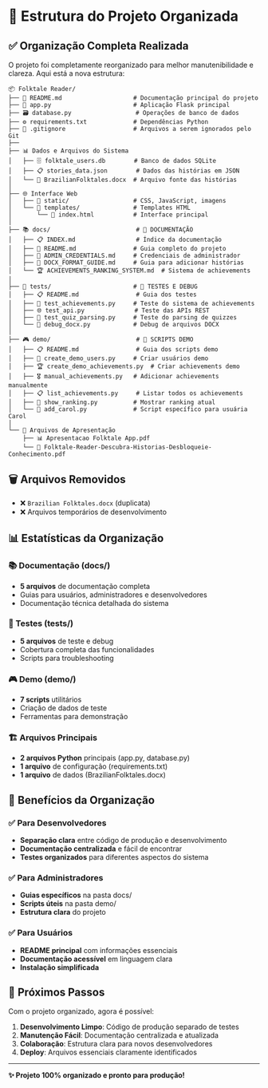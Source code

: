 # 📁 Estrutura do Projeto Organizada

## ✅ Organização Completa Realizada

O projeto foi completamente reorganizado para melhor manutenibilidade e clareza. Aqui está a nova estrutura:

```
📦 Folktale Reader/
├── 📄 README.md                    # Documentação principal do projeto
├── 🐍 app.py                       # Aplicação Flask principal
├── 🗃️ database.py                  # Operações de banco de dados
├── ⚙️ requirements.txt             # Dependências Python
├── 🚫 .gitignore                   # Arquivos a serem ignorados pelo Git
├── 
├── 📊 Dados e Arquivos do Sistema
│   ├── 🗄️ folktale_users.db        # Banco de dados SQLite
│   ├── 📋 stories_data.json        # Dados das histórias em JSON
│   └── 📘 BrazilianFolktales.docx  # Arquivo fonte das histórias
│
├── 🌐 Interface Web
│   ├── 📁 static/                  # CSS, JavaScript, imagens
│   └── 📁 templates/               # Templates HTML
│       └── 📄 index.html           # Interface principal
│
├── 📚 docs/                        # 📖 DOCUMENTAÇÃO
│   ├── 📋 INDEX.md                 # Índice da documentação
│   ├── 📖 README.md                # Guia completo do projeto
│   ├── 🔐 ADMIN_CREDENTIALS.md     # Credenciais de administrador
│   ├── 📝 DOCX_FORMAT_GUIDE.md     # Guia para adicionar histórias
│   └── 🏆 ACHIEVEMENTS_RANKING_SYSTEM.md  # Sistema de achievements
│
├── 🧪 tests/                       # 🔬 TESTES E DEBUG
│   ├── 📋 README.md                # Guia dos testes
│   ├── 🧪 test_achievements.py     # Teste do sistema de achievements
│   ├── 🌐 test_api.py              # Teste das APIs REST
│   ├── 📝 test_quiz_parsing.py     # Teste do parsing de quizzes
│   └── 🐛 debug_docx.py            # Debug de arquivos DOCX
│
├── 🎮 demo/                        # 🎯 SCRIPTS DEMO
│   ├── 📋 README.md                # Guia dos scripts demo
│   ├── 👥 create_demo_users.py     # Criar usuários demo
│   ├── 🏆 create_demo_achievements.py  # Criar achievements demo
│   ├── 🎖️ manual_achievements.py   # Adicionar achievements manualmente
│   ├── 📋 list_achievements.py     # Listar todos os achievements
│   ├── 🏅 show_ranking.py          # Mostrar ranking atual
│   └── 👤 add_carol.py             # Script específico para usuária Carol
│
└── 📄 Arquivos de Apresentação
    ├── 📊 Apresentacao Folktale App.pdf
    └── 📖 Folktale-Reader-Descubra-Historias-Desbloqueie-Conhecimento.pdf
```

## 🗑️ Arquivos Removidos

- ❌ `Brazilian Folktales.docx` (duplicata)
- ❌ Arquivos temporários de desenvolvimento

## 📊 Estatísticas da Organização

### 📚 Documentação (docs/)
- **5 arquivos** de documentação completa
- Guias para usuários, administradores e desenvolvedores
- Documentação técnica detalhada do sistema

### 🧪 Testes (tests/)
- **5 arquivos** de teste e debug
- Cobertura completa das funcionalidades
- Scripts para troubleshooting

### 🎮 Demo (demo/)
- **7 scripts** utilitários
- Criação de dados de teste
- Ferramentas para demonstração

### 🏗️ Arquivos Principais
- **2 arquivos Python** principais (app.py, database.py)
- **1 arquivo** de configuração (requirements.txt)
- **1 arquivo** de dados (BrazilianFolktales.docx)

## 🎯 Benefícios da Organização

### ✅ Para Desenvolvedores
- **Separação clara** entre código de produção e desenvolvimento
- **Documentação centralizada** e fácil de encontrar
- **Testes organizados** para diferentes aspectos do sistema

### ✅ Para Administradores
- **Guias específicos** na pasta docs/
- **Scripts úteis** na pasta demo/
- **Estrutura clara** do projeto

### ✅ Para Usuários
- **README principal** com informações essenciais
- **Documentação acessível** em linguagem clara
- **Instalação simplificada**

## 🚀 Próximos Passos

Com o projeto organizado, agora é possível:

1. **Desenvolvimento Limpo**: Código de produção separado de testes
2. **Manutenção Fácil**: Documentação centralizada e atualizada
3. **Colaboração**: Estrutura clara para novos desenvolvedores
4. **Deploy**: Arquivos essenciais claramente identificados

---

**✨ Projeto 100% organizado e pronto para produção!**
